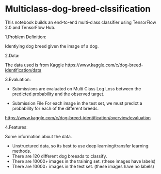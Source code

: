 # Multiclass-dog-breed-clssification
This notebook builds an end-to-end multi-class classifier using TensorFlow 2.0 and TensorFlow Hub.

1.Problem Definition:

Identiying dog breed given the image of a dog.

2.Data:

The data used is from Kaggle https://www.kaggle.com/c/dog-breed-identification/data

3.Evaluation:
* Submissions are evaluated on Multi Class Log Loss between the predicted probability and the observed target.

* Submission File For each image in the test set, we must predict a probability for each of the different breeds.

https://www.kaggle.com/c/dog-breed-identification/overview/evaluation

4.Features:

Some information about the data.

* Unstructured data, so its best to use deep learning/transfer learning methods.
* There are 120 different dog breeads to classify.
* There are 10000+ images in the training set. (these images have labels)
* There are 10000+ images in the test set. (these images have no labels)
